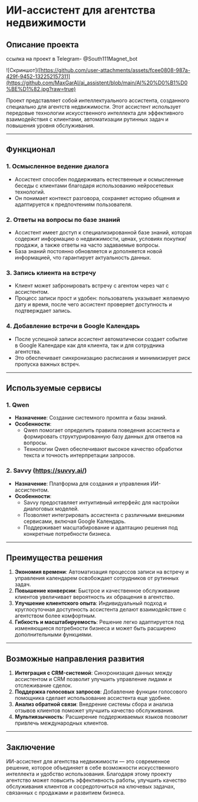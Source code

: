 # ИИ-ассистент для агентства недвижимости

## Описание проекта
ссылка на проект в Telegram- @South111Magnet_bot

![Скриншот]([https://github.com/user-attachments/assets/fcee0808-987a-429f-9452-132252157311](https://github.com/MaxGarAI/ai_assistent/blob/main/AI%20%D0%B1%D0%BE%D1%82.jpg?raw=true)


Проект представляет собой интеллектуального ассистента, созданного специально для агентств недвижимости. Этот ассистент использует передовые технологии искусственного интеллекта для эффективного взаимодействия с клиентами, автоматизации рутинных задач и повышения уровня обслуживания.

---

## Функционал

### 1. **Осмысленное ведение диалога**
   - Ассистент способен поддерживать естественные и осмысленные беседы с клиентами благодаря использованию нейросетевых технологий.
   - Он понимает контекст разговора, сохраняет историю общения и адаптируется к предпочтениям пользователя.

### 2. **Ответы на вопросы по базе знаний**
   - Ассистент имеет доступ к специализированной базе знаний, которая содержит информацию о недвижимости, ценах, условиях покупки/продажи, а также ответы на часто задаваемые вопросы.
   - База знаний постоянно обновляется и дополняется новой информацией, что гарантирует актуальность данных.

### 3. **Запись клиента на встречу**
   - Клиент может забронировать встречу с агентом через чат с ассистентом.
   - Процесс записи прост и удобен: пользователь указывает желаемую дату и время, после чего ассистент проверяет доступность и подтверждает запись.

### 4. **Добавление встречи в Google Календарь**
   - После успешной записи ассистент автоматически создает событие в Google Календаре как для клиента, так и для сотрудника агентства.
   - Это обеспечивает синхронизацию расписания и минимизирует риск пропуска важных встреч.

---

## Используемые сервисы

### 1. **Qwen**
   - **Назначение**: Создание системного промпта и базы знаний.
   - **Особенности**:
     - Qwen помогает определить правила поведения ассистента и формировать структурированную базу данных для ответов на вопросы.
     - Технологии Qwen обеспечивают высокое качество обработки текста и точность интерпретации запросов.

### 2. **Savvy (https://suvvy.ai/)**
   - **Назначение**: Платформа для создания и управления ИИ-ассистентом.
   - **Особенности**:
     - Savvy предоставляет интуитивный интерфейс для настройки диалоговых моделей.
     - Позволяет интегрировать ассистента с различными внешними сервисами, включая Google Календарь.
     - Поддерживает масштабирование и адаптацию решения под конкретные потребности бизнеса.

---

## Преимущества решения

1. **Экономия времени**: Автоматизация процессов записи на встречу и управления календарем освобождает сотрудников от рутинных задач.
2. **Повышение конверсии**: Быстрое и качественное обслуживание клиентов увеличивает вероятность их обращения в агентство.
3. **Улучшение клиентского опыта**: Индивидуальный подход и круглосуточная доступность ассистента делают взаимодействие с агентством более комфортным.
4. **Гибкость и масштабируемость**: Решение легко адаптируется под изменяющиеся потребности бизнеса и может быть расширено дополнительными функциями.

---

## Возможные направления развития

1. **Интеграция с CRM-системой**: Синхронизация данных между ассистентом и CRM позволит улучшить управление лидами и отслеживание сделок.
2. **Поддержка голосовых запросов**: Добавление функции голосового помощника сделает использование ассистента еще удобнее.
3. **Анализ обратной связи**: Внедрение системы сбора и анализа отзывов клиентов поможет улучшить качество обслуживания.
4. **Мультиязычность**: Расширение поддерживаемых языков позволит привлечь международных клиентов.

---

## Заключение

ИИ-ассистент для агентства недвижимости — это современное решение, которое объединяет в себе возможности искусственного интеллекта и удобство использования. Благодаря этому проекту агентство может повысить эффективность работы, улучшить качество обслуживания клиентов и сосредоточиться на ключевых задачах, связанных с продажами и развитием бизнеса.
